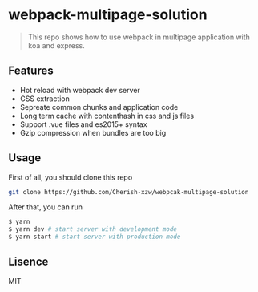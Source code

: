 # webpack-multipage-solution
> This repo shows how to use webpack in multipage application with koa and express.

## Features

* Hot reload with webpack dev server
* CSS extraction
* Sepreate common chunks and application code
* Long term cache with contenthash in css and js files
* Support .vue files and es2015+ syntax
* Gzip compression when bundles are too big

## Usage 

First of all, you should clone this repo

```sh
git clone https://github.com/Cherish-xzw/webpcak-multipage-solution
```
After that, you can run 
```sh
$ yarn
$ yarn dev # start server with development mode
$ yarn start # start server with production mode
```
## Lisence
MIT



